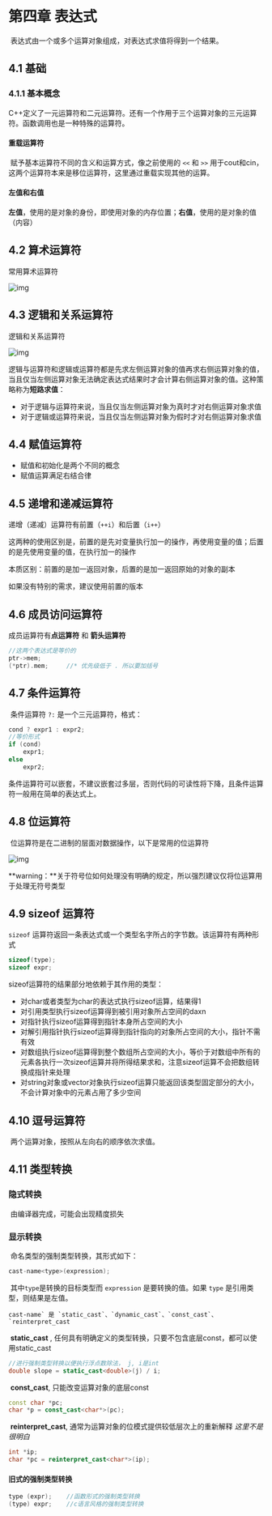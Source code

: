 # 第四章  表达式

​	表达式由一个或多个运算对象组成，对表达式求值将得到一个结果。

## 4.1  基础

### 4.1.1  基本概念

​	C++定义了一元运算符和二元运算符。还有一个作用于三个运算对象的三元运算符。函数调用也是一种特殊的运算符。

#### 重载运算符

​	赋予基本运算符不同的含义和运算方式，像之前使用的 `<<` 和 `>>` 用于cout和cin，这两个运算符本来是移位运算符，这里通过重载实现其他的运算。

#### 左值和右值

​	**左值**，使用的是对象的身份，即使用对象的内存位置；**右值**，使用的是对象的值（内容）

## 4.2   算术运算符

常用算术运算符

![img](https://kinvy-images.oss-cn-beijing.aliyuncs.com/Images/image-20211224155915096.png)



## 4.3  逻辑和关系运算符

逻辑和关系运算符

![img](https://kinvy-images.oss-cn-beijing.aliyuncs.com/Images/image-20211224160003044.png)

​	逻辑与运算符和逻辑或运算符都是先求左侧运算对象的值再求右侧运算对象的值，当且仅当左侧运算对象无法确定表达式结果时才会计算右侧运算对象的值。这种策略称为**短路求值**：

- 对于逻辑与运算符来说，当且仅当左侧运算对象为真时才对右侧运算对象求值
- 对于逻辑或运算符来说，当且仅当左侧运算对象为假时才对右侧运算对象求值

## 4.4  赋值运算符

- 赋值和初始化是两个不同的概念
- 赋值运算满足右结合律

## 4.5  递增和递减运算符

递增（递减）运算符有前置（`++i`）和后置（`i++`）

这两种的使用区别是，前置的是先对变量执行加一的操作，再使用变量的值；后置的是先使用变量的值，在执行加一的操作

本质区别：前置的是加一返回对象，后置的是加一返回原始的对象的副本

如果没有特别的需求，建议使用前置的版本

## 4.6  成员访问运算符

成员运算符有**点运算符** 和 **箭头运算符**

```cpp
//这两个表达式是等价的
ptr->mem;
(*ptr).mem;		//* 优先级低于 . 所以要加括号
```

## 4.7  条件运算符

​	条件运算符 `?:` 是一个三元运算符，格式：

```cpp
cond ? expr1 : expr2;
//等价形式
if (cond)
    expr1;
else
    expr2;
```

条件运算符可以嵌套，不建议嵌套过多层，否则代码的可读性将下降，且条件运算符一般用在简单的表达式上。

## 4.8  位运算符

​	位运算符是在二进制的层面对数据操作，以下是常用的位运算符

![img](https://kinvy-images.oss-cn-beijing.aliyuncs.com/Images/image-20211224162959652.png)

**warning：**关于符号位如何处理没有明确的规定，所以强烈建议仅将位运算用于处理无符号类型

## 4.9  sizeof 运算符

`sizeof` 运算符返回一条表达式或一个类型名字所占的字节数。该运算符有两种形式

```cpp
sizeof(type);
sizeof expr;
```

sizeof运算符的结果部分地依赖于其作用的类型：

- 对char或者类型为char的表达式执行sizeof运算，结果得1
- 对引用类型执行sizeof运算得到被引用对象所占空间的daxn
- 对指针执行sizeof运算得到指针本身所占空间的大小
- 对解引用指针执行sizeof运算得到指针指向的对象所占空间的大小，指针不需有效
- 对数组执行sizeof运算得到整个数组所占空间的大小，等价于对数组中所有的元素各执行一次sizeof运算并将所得结果求和，注意sizeof运算不会把数组转换成指针来处理
- 对string对象或vector对象执行sizeof运算只能返回该类型固定部分的大小，不会计算对象中的元素占用了多少空间

## 4.10  逗号运算符

​	两个运算对象，按照从左向右的顺序依次求值。

## 4.11  类型转换

### 隐式转换

​	由编译器完成，可能会出现精度损失

### 显示转换

​	命名类型的强制类型转换，其形式如下：

```cpp
cast-name<type>(expression);
```

​	其中`type`是转换的目标类型而 `expression` 是要转换的值。如果 `type` 是引用类型，则结果是左值。

```
cast-name` 是 `static_cast`、`dynamic_cast`、`const_cast`、`reinterpret_cast
```

​	**static_cast** , 任何具有明确定义的类型转换，只要不包含底层const，都可以使用static_cast

```cpp
//进行强制类型转换以便执行浮点数除法， j, i是int
double slope = static_cast<double>(j) / i;
```

​	**const_cast**, 只能改变运算对象的底层const

```cpp
const char *pc;
char *p = const_cast<char*>(pc);
```

​	**reinterpret_cast**, 通常为运算对象的位模式提供较低层次上的重新解释  *这里不是很明白*

```cpp
int *ip;
char *pc = reinterpret_cast<char*>(ip);
```

#### 旧式的强制类型转换

```c++
type (expr);	//函数形式的强制类型转换
(type) expr;	//c语言风格的强制类型转换
```

